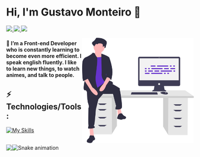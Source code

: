<h1>Hi, I'm Gustavo Monteiro 👋 </h1>
<p align="left">
  <a href="mailto:monteirocontacto@gmail.com">
    <img src="https://img.shields.io/badge/-monteirocontacto@gmail.com-6633cc?style=flat-square&logo=Gmail&logoColor=white&link=mailto:monteirocontacto@gmail.com" />
  </a>
  <a href="https://www.linkedin.com/in/gustavomonteirodev">
    <img src="https://img.shields.io/badge/-Gustavo%20Monteiro-6633cc?style=flat-square&logo=Linkedin&logoColor=white&link=https://www.linkedin.com/in/gustavomonteirodev" />
  </a>
  <a href="https://github.com/gustavomonteirodev/?tab=follow">
    <img src="https://img.shields.io/github/followers/gustavomonteirodev?label=Follow&style=social" />
  </a>
</p>
<img align="right" width="300px" src="./bio-image.svg" />
<h4> 🚀  I’m a Front-end Developer who is constantly learning to become even more efficient. I speak english fluently. I like to learn new things, to watch animes, and talk to people.</h4>

<h2 align="left">⚡ Technologies/Tools:</h2>

[![My Skills](https://skillicons.dev/icons?i=js,typescript,html,css,styledcomponents,jest,nodejs,materialui,react,nextjs,mysql,visualstudio,figma,vscode,git,sass&perline=8)](https://skillicons.dev)

<h2></h2>
<img
  align="left"
  height="165"
  src="https://github-readme-stats.vercel.app/api?username=gustavomonteirodev&count_private=true&show_icons=true&custom_title=GitHub%20Status&hide=issues&title_color=6633cc&icon_color=f7df1e&bg_color=ffffff00&text_color=7159c1&hide_border=true"
/>

![Snake animation](https://github.com/gustavomonteirodev/gustavomonteirodev/blob/output/github-contribution-grid-snake.svg) 

